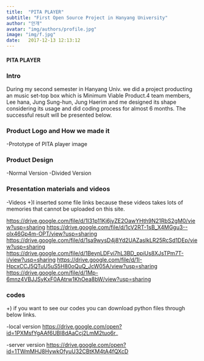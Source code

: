 ```yaml
---
title:  "PITA PLAYER"
subtitle: "First Open Source Project in Hanyang University"
author: "안개"
avatar: "img/authors/profile.jpg"
image: "img/f.jpg"
date:   2017-12-13 12:13:12
---
```


#### PITA PLAYER
  ### Intro
   During my second semester in Hanyang Univ. we did a project producting an music set-top box which is Minimum Viable Product.4 team members, Lee hana, Jung Sung-hun, Jung Haerim and me designed its shape considering its usage and did coding process for almost 6 months. The successful result will be presented below.

  ### Product Logo and How we made it 
  -Prototype of PITA player
  image 
  ### Product Design
   -Normal Version 
   -Divided Version
   
  
  ### Presentation materials and videos
  -Videos 
  +)I inserted some file links because these videos takes lots of memories that cannot be uploaded on this site.

  https://drive.google.com/file/d/1I31p11Kj6jyZE2OawYHth9N21RbS2gM0/view?usp=sharing
  https://drive.google.com/file/d/1cV2RT-1sB_X4MGgu3--olx46Gp4m-OPT/view?usp=sharing
  https://drive.google.com/file/d/1sa9wysD4j8Yd2UAZaslkLR25RcSd1DEp/view?usp=sharing
  https://drive.google.com/file/d/1BeynLDFvi7hL3BD_ppiUs8XJsTPm7T-i/view?usp=sharing
  https://drive.google.com/file/d/1I-HpcxCCJ5QTuU5uS5H80oQuQ_JcW05A/view?usp=sharing
  https://drive.google.com/file/d/1Mp-6mnz4VBJJSyKxF0AAtrw1KhOea8bW/view?usp=sharing

 
 
 ### codes
   
   +) if you want to see our codes you can download python files through below links.
   
   -local version
    https://drive.google.com/open?id=1PXMsfYgAAf6UBI8dAaCcj2LmM2tuo6r_
    
   
   -server version 
    https://drive.google.com/open?id=1TWmMHJ8HywkOfyuU32CBtKM4tA4fQXcD


